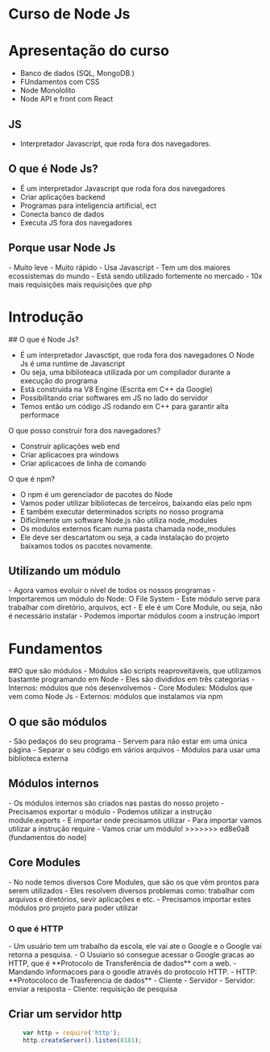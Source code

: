 <h1>Curso de Node Js</h1>

<h1>Apresentação do curso </h1>

- Banco de dados (SQL, MongoDB )
- FUndamentos com CSS 
- Node Monololito
- Node API e front com React

<div id='introducao'/>

<h2>JS</h2>

- Interpretador Javascript, que roda fora dos navegadores. 


<h2>O que é Node Js?</h2>

- É um interpretador Javascript que roda fora dos navegadores
- Criar aplicações backend 
- Programas para inteligencia artificial, ect
- Conecta banco de dados 
- Executa JS fora dos navegadores 


<h2>Porque usar Node Js </h2>
- Muito leve
- Muito rápido 
- Usa Javascript
- Tem um dos maiores ecossistemas do mundo 
- Está sendo utilizado fortemente no mercado 
- 10x mais requisições mais requisições que php

<h1> Introdução </h1>
## O que é Node Js? 

- É um interpretador Javasctipt, que roda fora dos navegadores
 O Node Js é uma runtime de Javascript
- Ou seja, uma biblioteaca utilizada por um compilador durante a execução do programa 
- Está construida na V8 Engine (Escrita em C++ da Google)
- Possibilitando criar softwares em JS no lado do servidor 
- Temos então um código JS rodando em C++ para garantir alta performace


O que posso construir fora dos navegadores?
- Construir aplicações web end
- Criar aplicacoes pra windows  
- Criar aplicacoes de linha de comando 


O que é npm? 

- O npm é um gerenciador de pacotes do Node 
- Vamos poder utilizar bibliotecas de terceiros, baixando elas pelo npm 
- E também executar determinados scripts no nosso programa
- Dificilmente um software Node.js não utiliza node_modules
- Os modulos externos ficam numa pasta chamada node_modules
- Ele deve ser descartatom ou seja, a cada instalaçào do projeto baixamos todos os pacotes novamente. 

<h2>Utilizando um módulo </h2>
- Agora vamos evoluir o nível de todos os nossos programas
- Importaremos um módulo do Node: O File System 
- Este módulo serve para trabalhar com diretório, arquivos, ect 
- E ele é um Core Module, ou seja, não é necessário instalar
- Podemos importar módulos coom a instruçào import 


<div id='fundamentos'/>
 
<h1> Fundamentos  </h1>
##O que são módulos 
- Módulos são scripts reaproveitáveis, que utilizamos bastamte programando em Node 
- Eles são divididos em três categorias 
    - Internos: módulos que nós desenvolvemos 
    - Core Modules: Módulos que vem como Node Js
    - Externos: módulos que instalamos via npm 

<h2> O que são módulos </h2>
- São pedaços do seu programa 
- Servem para não estar em uma única página
- Separar o seu código em vários arquivos 
- Módulos para usar uma biblioteca externa 


<h2>Módulos internos</h2> 
- Os módulos internos são criados nas pastas do nosso projeto 
- Precisamos exportar o módulo 
- Podemos utilizar a instrução module.exports
- E importar onde precisamos utilizar 
- Para  importar vamos utilizar a instrução require
- Vamos criar um módulo! 
>>>>>>> ed8e0a8 (fundamentos do node)

<h2>Core Modules</h2>
- No node temos diversos Core Modules, que são os que vêm prontos para serem utilizados 
- Eles resolvem diversos problemas como: trabalhar com arquivos e diretórios, sevir aplicações e etc.
- Precisamos importar estes módulos pro projeto para poder utilizar


<h3>O que é HTTP</h3>
- Um usuário tem um trabalho  da escola, ele vai ate o Google e o Google vai retorna a pesquisa. 
- O Usuiario só consegue acessar o Google gracas ao HTTP, que é **Protocolo de Transferência de dados** com a web.
- Mandando informacoes para o goodle através do protocolo HTTP. 
- HTTP: **Protocoloco de Trasferencia de dados** 
- Cliente - Servidor 
- Servidor: enviar a resposta
- Cliente: requisição de pesquisa

<h2> Criar um servidor http </h2>

```javascript
    var http = require('http'); 
    http.createServer().listen(8181); 
```